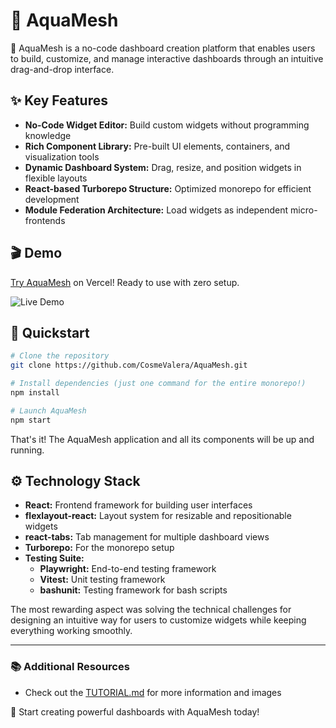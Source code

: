 # 🌊 AquaMesh

🌊 AquaMesh is a no-code dashboard creation platform that enables users to build, customize, and manage interactive dashboards through an intuitive drag-and-drop interface.

## ✨ Key Features
- **No-Code Widget Editor:** Build custom widgets without programming knowledge
- **Rich Component Library:** Pre-built UI elements, containers, and visualization tools
- **Dynamic Dashboard System:** Drag, resize, and position widgets in flexible layouts
- **React-based Turborepo Structure:** Optimized monorepo for efficient development
- **Module Federation Architecture:** Load widgets as independent micro-frontends

## 🎬 Demo

<a href="https://aqua-mesh.vercel.app/" target="_blank">Try AquaMesh</a> on Vercel! Ready to use with zero setup.

![Live Demo](readme_docs/live_demo.gif)

## 🚀 Quickstart

```sh
# Clone the repository
git clone https://github.com/CosmeValera/AquaMesh.git

# Install dependencies (just one command for the entire monorepo!)
npm install

# Launch AquaMesh
npm start
```

That's it! The AquaMesh application and all its components will be up and running.

## ⚙️ Technology Stack
- **React:** Frontend framework for building user interfaces
- **flexlayout-react:** Layout system for resizable and repositionable widgets
- **react-tabs:** Tab management for multiple dashboard views
- **Turborepo:** For the monorepo setup
- **Testing Suite:**
  - **Playwright:** End-to-end testing framework
  - **Vitest:** Unit testing framework
  - **bashunit:** Testing framework for bash scripts

The most rewarding aspect was solving the technical challenges for designing an intuitive way for users to customize widgets while keeping everything working smoothly.

---
### 📚 Additional Resources

- Check out the [TUTORIAL.md](./readme_docs/TUTORIAL.md) for more information and images

🌊 Start creating powerful dashboards with AquaMesh today!